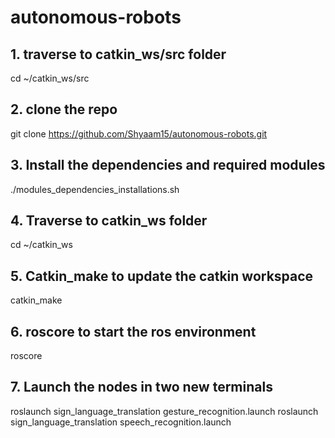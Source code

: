 # autonomous-robots

## 1. traverse to catkin_ws/src folder 
cd ~/catkin_ws/src

## 2. clone the repo
git clone https://github.com/Shyaam15/autonomous-robots.git

## 3. Install the dependencies and required modules
./modules_dependencies_installations.sh

## 4. Traverse to catkin_ws folder
cd ~/catkin_ws

## 5. Catkin_make to update the catkin workspace
catkin_make

## 6. roscore to start the ros environment
roscore

## 7. Launch the nodes in two new terminals
roslaunch sign_language_translation gesture_recognition.launch
roslaunch sign_language_translation speech_recognition.launch
